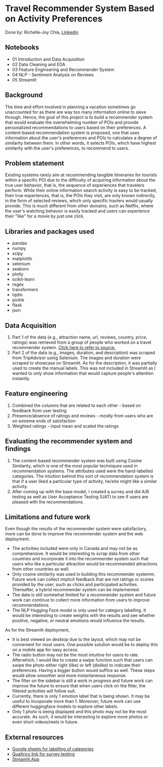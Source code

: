 # Travel Recommender System Based on Activity Preferences

Done by: Richelle-Joy Chia, [Linkedin](https://www.linkedin.com/in/richelle-joy-chia/)

## **Notebooks**

- 01 Introduction and Data Acquisition
- 02 Data Cleaning and EDA
- 03 Feature Engineering and Recommender System
- 04 NLP - Sentiment Analysis on Reviews
- 05 Streamlit


## **Background**

The time and effort involved in planning a vacation sometimes go unaccounted for as there are way too many information online to sieve through. Hence, the goal of this project is to build a recommender system that would evaluate the overwhelming number of POIs and provide personalized recommendations to users based on their preferences. A content-based recommendation system is proposed, one that uses information about the user's preferences and POIs to calculates a degree of similarity between them. In other words, it selects POIs, which have highest similarity with the user's preferences, to recommend to users. 

## **Problem statement**

Existing systems rarely aim at recommending tangible itineraries for tourists within a specific POI due to the difficulty of acquiring information about the true user behavior, that is, the sequence of experiences that travelers perform. While their online information search activity is easy to be tracked, their true experiences, that is, the POIs they visit, are only known indirectly, in the form of selected reviews, which only specific travlers would usually provide. This is much different from other domains, such as Netflix, where the user's watching behavior is easily tracked and users can experience their "like" for a movie by just one click.

## **Libraries and packages used**

- pandas
- numpy
- scipy
- matplotlib
- selenium
- seaborn
- plotly
- scikit-learn
- regex
- transformers
- tqdm
- pickle
- flask
- json

## **Data Acquisition** 

1. Part 1 of the data (e.g., attraction name, url, reviews, country, price, ratings) was retrieved from a group of people who worked on a travel recommender system. [Click here to refer to source.](http://localhost:8888/files/Capstone%20files/%5Bhttps%3A/github.com/sachinnpraburaj/Intelligent-Travel-Recommendation-System/tree/master/outputs%5D(https%3A/github.com/sachinnpraburaj/Intelligent-Travel-Recommendation-System/tree/master/outputs)?_xsrf=2%7Cb41084ba%7C04a82f1fb2c7dd7f3784b231db96d008%7C1668645866)
2. Part 2 of the data (e.g., images, duration, and description) was scraped from TripAdvisor using Selenium. The images and duration were scraped to showcase on Streamlit. As for the description, it was partially used to create the manual labels. This was not included in Streamlit as I wanted to only show information that would capture people's attention instantly.

## **Feature engineering**

1. Combined the columns that are related to each other - based on feedback from user testing 
2. Presence/absence of ratings and reviews - mostly from users who are on extreme ends of satisfaction 
3. Weighted ratings - input mean and scaled the ratings 

## **Evaluating the recommender system and findings**

1. The content-based recommender system was built using Cosine Similarity, which is one of the most popular techniques used in recommendation systems. The attributes used were the hand-labelled categories. The intuition behind this sort of recommendation system is that if a user liked a particular type of activity, he/she might like a similar activity.
2. After coming up with the base model, I created a survey and did A/B testing as well as User Acceptance Testing (UAT) to see if users are pleased with the recommendations.

## **Limitations and future work**

Even though the results of the recommender system were satisfactory, more can be done to improve this recommender system and the web deployment.

- The activities included were only in Canada and may not be as comprehensive. It would be interesting to scrap data from other countries and incorporate it into the recommender system such that users who like a particular attraction would be recommended attractions from other countries as well.
- Only cosine similarity was used in building this recommender systemm. Future work can collect implicit feedback that are not ratings or scores provided by the user, such as clicks and participated activities. Thereafter, a hybrid recommender system can be implemented.
- The data is still somewhat limited for a recommender system and future work can continue to collect more information from users to improve recommendations.
- The NLP Hugging Face model is only used for category labelling. It would be interesting to create weights with the results and see whether positive, negative, or neutral emotions would influence the results.

As for the Streamlit deployment,

- It is best viewed on desktop due to the layout, which may not be convenient for most users. One possible solution would be to deploy this on a mobile app for easy access.
- The radio button may not be the most intuitive for users to rate. Afterwhich, I would like to create a swipe function such that users can swipe the photo either right (like) or left (dislike) to indicate their preferences. Having a bigger button would suffice as well. These steps would allow smoother and more instantaneous response.
- The filter on the sidebar is still a work in progress and future work can improve the future to ensure that when users click on the fliter, the filtered activities will follow suit.
- Currently, there is only 1 emotion label that is being shown. It may be useful to incoporate more than 1. Moreover, future work can use different huggingface models to explore other labels.
- Only 1 photo is being displayed and this photo may not be the most accurate. As such, it would be interesting to explore more photos or even short videos/reels in future.

## **External resources**

- [Google sheets for labelling of categories](https://docs.google.com/spreadsheets/d/1SdWfaTsiF70kirT-8QC4Cq97O_T2ZBc_8tnWh0fTmCo/edit?usp=sharing)
- [Qualtrics link for survey testing](https://ntuhss.az1.qualtrics.com/jfe/form/SV_0GIxdDgBGg9L7kG)
- [Streamlit App](https://richellejoychia-streamlit-apps-streamlit-app-wtufwn.streamlit.app/)
